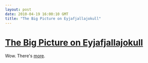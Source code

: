 ```yaml
---
layout: post
date: 2010-04-19 16:00:10 GMT
title: "The Big Picture on Eyjafjallajokull"
---
```

# [The Big Picture on Eyjafjallajokull](http://inapcache.boston.com/universal/site_graphics/blogs/bigpicture/eyja_04_19/e01_23056097.jpg)

Wow.  There's [more](http://www.boston.com/bigpicture/2010/04/more_from_eyjafjallajokull.html).